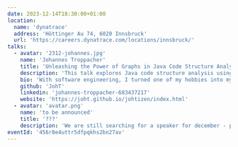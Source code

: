 ```yaml
---
date: 2023-12-14T18:30:00+01:00
location:
  name: 'dynatrace'
  address: 'Höttinger Au 74, 6020 Innsbruck'
  url: 'https://careers.dynatrace.com/locations/innsbruck/'
talks:
  - avatar: '2312-johannes.jpg'
    name: 'Johannes Troppacher'
    title: 'Unleashing the Power of Graphs in Java Code Structure Analysis'
    description: 'This talk explores Java code structure analysis using Graphs. It provides an introduction to Graphs and underscores their significance in both Graph Analysis and the field of Graph Data Science. The journey begins with exploring queries to analyze code dependencies and progresses to the application of graph algorithms for tasks such as community detection, centrality, and similarity. Additionally, the talk provides an introduction to node embeddings for machine learning. By the end of this presentation, software professionals will be well-equipped to extract valuable insights from Java code bases effectively.'
    bio: 'With software engineering, I turned one of my hobbies into my profession. I started programming as a kid and am still as passionate about it as I was back then. My work life started at Allgemeines Rechenzentrum (ARZ) in Innsbruck where I worked for 22+ years on the core banking system for accounts. I started as a mainframe developer with COBOL and switched then to Java. Later, i was leading a small team with members in Vienna and Innsbruck. In Mai 2023 I joined Dynatrace where I’m now writing apps for the 3rd gen of the product mainly using TypeScript. I spend my free time with my wife and two kids, playing and making music and sometimes also contributing to open source projects or publishing my own ideas.'
    github: 'JohT'
    linkedin: 'johannes-troppacher-683437217'
    website: 'https://joht.github.io/johtizen/index.html'
  - avatar: 'avatar.png'
    name: 'to be announced'
    title: '???'
    description: 'We are still searching for a speaker for december - please contact us!'
eventId: '456r8e4uttr5dfpqkhs2bn27av'
---
```

